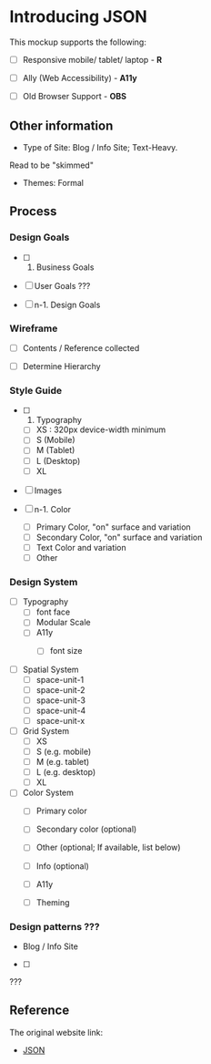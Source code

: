 # Introducing JSON

This mockup supports the following:

- [ ] Responsive mobile/ tablet/ laptop - **R**

- [ ] Ally (Web Accessibility) - **A11y**

- [ ] Old Browser Support - **OBS**

## Other information

* Type of Site: Blog / Info Site; Text-Heavy.

Read to be "skimmed"

* Themes: Formal

## Process

### Design Goals

- [ ] 1. Business Goals

- [ ] User Goals ???

- [ ] n-1. Design Goals

### Wireframe

- [ ] Contents / Reference collected

- [ ] Determine Hierarchy

### Style Guide

- [ ] 1. Typography
  - [ ] XS : 320px device-width minimum
  - [ ] S (Mobile)
  - [ ] M (Tablet)
  - [ ] L (Desktop)
  - [ ] XL

- [ ] Images

- [ ] n-1. Color
  - [ ] Primary Color, "on" surface and variation
  - [ ] Secondary Color, "on" surface and variation
  - [ ] Text Color and variation
  - [ ] Other

### Design System

- [ ] Typography
  - [ ] font face
  - [ ] Modular Scale
  - [ ] A11y
    - [ ] font size


- [ ] Spatial System
  - [ ] space-unit-1
  - [ ] space-unit-2
  - [ ] space-unit-3
  - [ ] space-unit-4
  - [ ] space-unit-x

- [ ] Grid System
  - [ ] XS
  - [ ] S (e.g. mobile)
  - [ ] M (e.g. tablet)
  - [ ] L (e.g. desktop)
  - [ ] XL

- [ ] Color System
  - [ ] Primary color
  - [ ] Secondary color (optional)
  - [ ] Other (optional; If available, list below)
  - [ ] Info (optional)
  - [ ] A11y
  - [ ] Theming


### Design patterns ???

* Blog / Info Site

- [ ]

???

## Reference

The original website link:

- [JSON](json.org)
